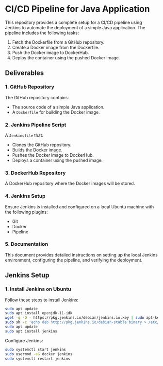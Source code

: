 # CI/CD Pipeline for Java Application

This repository provides a complete setup for a CI/CD pipeline using Jenkins to automate the deployment of a simple Java application. The pipeline includes the following tasks:
1. Fetch the Dockerfile from a GitHub repository.
2. Create a Docker image from the Dockerfile.
3. Push the Docker image to DockerHub.
4. Deploy the container using the pushed Docker image.

## Deliverables

### 1. GitHub Repository
The GitHub repository contains:
- The source code of a simple Java application.
- A `Dockerfile` for building the Docker image.

### 2. Jenkins Pipeline Script
A `Jenkinsfile` that:
- Clones the GitHub repository.
- Builds the Docker image.
- Pushes the Docker image to DockerHub.
- Deploys a container using the pushed image.

### 3. DockerHub Repository
A DockerHub repository where the Docker images will be stored.

### 4. Jenkins Setup
Ensure Jenkins is installed and configured on a local Ubuntu machine with the following plugins:
- Git
- Docker
- Pipeline

### 5. Documentation
This document provides detailed instructions on setting up the local Jenkins environment, configuring the pipeline, and verifying the deployment.

## Jenkins Setup

### 1. Install Jenkins on Ubuntu
Follow these steps to install Jenkins:
```bash
sudo apt update
sudo apt install openjdk-11-jdk
wget -q -O - https://pkg.jenkins.io/debian/jenkins.io.key | sudo apt-key add -
sudo sh -c 'echo deb http://pkg.jenkins.io/debian-stable binary > /etc/apt/sources.list.d/jenkins.list'
sudo apt update
sudo apt install jenkins
```

Configure Jenkins:

```bash
sudo systemctl start jenkins
sudo usermod -aG docker jenkins
sudo systemctl restart jenkins
```


